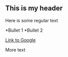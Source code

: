 ## This is my header

Here is some regular text

*Bullet 1
*Bullet 2

[Link to Google](http://www.google.com)

More text